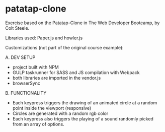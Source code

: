 # patatap-clone

Exercise based on the Patatap-Clone in The Web Developer Bootcamp, by Colt Steele.

Libraries used: Paper.js and howler.js

Customizations (not part of the original course example):

A. DEV SETUP

- project built with NPM
- GULP taskrunner for SASS and JS compilation with Webpack
- both libraries are imported in the vendor.js
- browserSync

B. FUNCTIONALITY

- Each keypress triggers the drawing of an animated circle at a random point 
inside the viewport (responsive) 
- Circles are generated with a random rgb color
- Each keypress also triggers the playing of a sound randomly picked from an 
array of options.